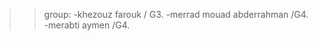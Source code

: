 >>  group: -khezouz farouk  / G3.
           -merrad mouad abderrahman   /G4.
           -merabti aymen   /G4.
